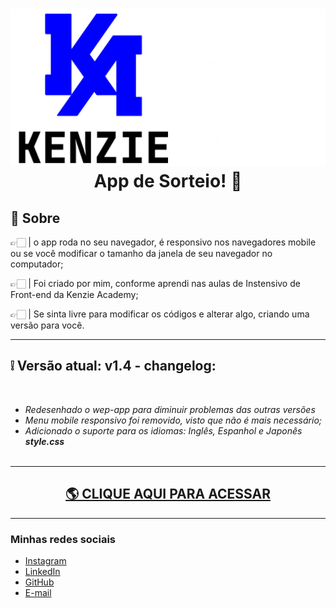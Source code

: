 <h1 align="center">
 <img src="./assets/img/logoreadme.svg"/>
 App de Sorteio! 🎯
</h1>

## 📖 Sobre

👉🏻 | o app roda no seu navegador, é responsivo nos navegadores mobile ou se você modificar o tamanho da janela de seu navegador no computador;

👉🏻 | Foi criado por mim, conforme aprendi nas aulas de Instensivo de Front-end da Kenzie Academy;

👉🏻 | Se sinta livre para modificar os códigos e alterar algo, criando uma versão para você. 
</br>
<hr>
<h2>❕ Versão atual: v1.4 - changelog: </h2></br>
<ul>
<i>
<li> Redesenhado o wep-app para diminuir problemas das outras versões </li>
<li> Menu mobile responsivo foi removido, visto que não é mais necessário;</li> 
<li> Adicionado o suporte para os idiomas: Inglês, Espanhol e Japonês <strong>style.css</strong></li></br>
</i>
</ul>
<hr>
<h2 align="center"><a href="https://dev.brunomachado.pro/" target="_blank"> 🌎 CLIQUE AQUI PARA ACESSAR</a></h2>
<hr>

### Minhas redes sociais
<ul>
<li><a href="https://instagram.com/brunoasbryan" target="_blank">Instagram</a></li>
<li><a href="https://linkedin.com/in/brunoasbryan" target="_blank">LinkedIn</a></li>
<li><a href="https://github.com/brunoasbryan/" target="_blank">GitHub</a></li>
<li><a href="mailto:dev@brunomachado.pro">E-mail</a></li>
</ul>

